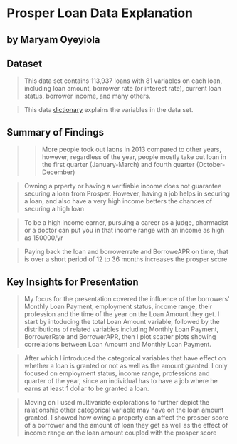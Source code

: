# Prosper Loan Data Explanation
## by Maryam Oyeyiola


## Dataset

> This data set contains 113,937 loans with 81 variables on each loan, including loan amount, borrower rate (or interest rate), current loan status, borrower income, and many others.

> This data [dictionary](https://docs.google.com/spreadsheets/d/1gDyi_L4UvIrLTEC6Wri5nbaMmkGmLQBk-Yx3z0XDEtI/edit#gid=0) explains the variables in the data set.


## Summary of Findings

> >More people took out laons in 2013 compared to other years, however, regardless of the year, people mostly take out loan in the first quarter (January-March) and fourth quarter (October-December)

>Owning a prperty or having a verifiable income does not guarantee securing a loan from Prosper. However, having a job helps in securing a loan, and also have a very high income betters the chances of securing a high loan

>To be a high income earner, pursuing a career as a judge, pharmacist or a doctor can put you in that income range with an income as high as 150000/yr

>Paying back the loan and borrowerrate and BorroweAPR on time, that is over a short period of 12 to 36 months increases the prosper score

## Key Insights for Presentation

> My focus for the presentation covered the influence of the borrowers' Monthly Loan Payment, employment status, income range, their profession and the time of the year on the Loan Amount they get. I start by intoducing the total Loan Amount variable, followed by the distributions of related variables including Monthly Loan Payment, BorrowerRate and BorrowerAPR, then I plot scatter plots showing correlations between Loan Amount and Monthly Loan Payment.

> After which I introduced the categorical variables that have effect on whether a loan is granted or not as well as the amount granted. I only focused on employment status, income range, professions and quarter of the year, since an individual has to have a job where he earns at least 1 dollar to be granted a loan. 

> Moving on I used multivariate explorations to further depict the ralationship other categorical variable may have on the loan amount granted. I showed how owing a property can affect the prosper score of a borrower and the amount of loan they get as well as the effect of income range on the loan amount coupled with the prosper score
